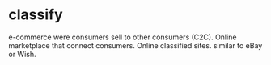 # classify

e-commerce were consumers sell to other consumers (C2C). Online marketplace that connect consumers. 
Online classified sites. similar to eBay or Wish.


